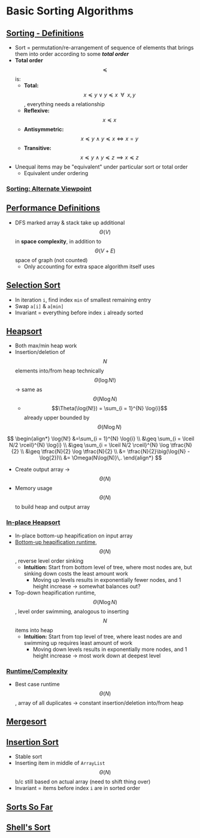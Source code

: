 # Basic Sorting Algorithms

## [Sorting - Definitions](https://docs.google.com/presentation/d/1_Bhr6YRbu6hrWmR65ydpYRdrvNylKoW9PqyvMvJs9Iw/edit#slide=id.g463de7561_00)
* Sort = permutation/re-arrangement of sequence of elements that brings them into order according to some ***total order***
* **Total order** $$\preceq$$ is:
    * **Total:** $$x \preceq y\ \lor\ y \preceq x\ \ \forall\ \ x, y$$, everything needs a relationship
    * **Reflexive:** $$x \preceq x$$
    * **Antisymmetric:** $$x \preceq y\ \land\ y \preceq x \iff x = y$$
    * **Transitive:** $$x \preceq y\ \land\ y \preceq z \implies x \preceq z$$
* Unequal items may be "equivalent" under particular sort or total order
    * Equivalent under ordering

### [Sorting: Alternate Viewpoint](https://docs.google.com/presentation/d/1_Bhr6YRbu6hrWmR65ydpYRdrvNylKoW9PqyvMvJs9Iw/edit#slide=id.g463de7561_015)

## [Performance Definitions](https://docs.google.com/presentation/d/1_Bhr6YRbu6hrWmR65ydpYRdrvNylKoW9PqyvMvJs9Iw/edit#slide=id.g12a12f5ae1_0_239)
* DFS marked array & stack take up additional $$\Theta(V)$$ in **space complexity**, in addition to $$\Theta(V + E)$$ space of graph (not counted)
    * Only accounting for extra space algorithm itself uses

## [Selection Sort](https://docs.google.com/presentation/d/1_Bhr6YRbu6hrWmR65ydpYRdrvNylKoW9PqyvMvJs9Iw/edit#slide=id.g463de7561_032)
* In iteration `i`, find index `min` of smallest remaining entry
* Swap `a[i]` & `a[min]`
* Invariant = everything before index `i` already sorted

## [Heapsort](https://docs.google.com/presentation/d/1_Bhr6YRbu6hrWmR65ydpYRdrvNylKoW9PqyvMvJs9Iw/edit#slide=id.g12a12f5ae1_0_177)
* Both max/min heap work
* Insertion/deletion of $$N$$ elements into/from heap technically $$\Theta(\log{N!})$$ → same as $$\Theta(N \log{N})$$
    * $$\Theta(\log{N!}) = \sum_{i = 1}^{N} \log{i}$$ already upper bounded by $$\Theta(N \log{N})$$

$$
\begin{align*}
\log{N!} &=\sum_{i = 1}^{N} \log{i} \\
                   &\geq \sum_{i = \lceil N/2 \rceil}^{N} \log{i} \\
                   &\geq \sum_{i = \lceil N/2 \rceil}^{N} \log \tfrac{N}{2} \\
                   &\geq \tfrac{N}{2} \log \tfrac{N}{2} \\
                   &= \tfrac{N}{2}\big(\log{N} - \log{2})\\
                   &= \Omega(N\log{N)}\,.
\end{align*}
$$

* Create output array → $$\Theta(N)$$
* Memory usage $$\Theta(N)$$ to build heap and output array

### [In-place Heapsort](https://docs.google.com/presentation/d/1_Bhr6YRbu6hrWmR65ydpYRdrvNylKoW9PqyvMvJs9Iw/edit#slide=id.g12a12f5ae1_0_193)
* In-place bottom-up heapification on input array
* [Bottom-up heapification runtime](http://www.cs.umd.edu/~meesh/351/mount/lectures/lect14-heapsort-analysis-part.pdf), $$\Theta(N)$$, reverse level order sinking
    * **Intuition:** Start from bottom level of tree, where most nodes are, but sinking down costs the least amount work
        * Moving up levels results in exponentially fewer nodes, and 1 height increase → somewhat balances out?
* Top-down heapification runtime, $$\Theta(N \log{N})$$, level order swimming, analogous to inserting $$N$$ items into heap
    * **Intuition:** Start from top level of tree, where least nodes are and swimming up requires least amount of work
        * Moving down levels results in exponentially more nodes, and 1 height increase → most work down at deepest level

### [Runtime/Complexity](https://docs.google.com/presentation/d/1_Bhr6YRbu6hrWmR65ydpYRdrvNylKoW9PqyvMvJs9Iw/edit#slide=id.g12a12f5ae1_0_233)
* Best case runtime $$\Theta(N)$$, array of all duplicates → constant insertion/deletion into/from heap

## [Mergesort](https://docs.google.com/presentation/d/1_Bhr6YRbu6hrWmR65ydpYRdrvNylKoW9PqyvMvJs9Iw/edit#slide=id.g463de7561_068)

## [Insertion Sort](https://docs.google.com/presentation/d/1_Bhr6YRbu6hrWmR65ydpYRdrvNylKoW9PqyvMvJs9Iw/edit#slide=id.g12a12f5ae1_0_20)
* Stable sort
* Inserting item in middle of `ArrayList` $$\Theta(N)$$ b/c still based on actual array (need to shift thing over)
* Invariant = items before index `i` are in sorted order

## [Sorts So Far](https://docs.google.com/presentation/d/1_Bhr6YRbu6hrWmR65ydpYRdrvNylKoW9PqyvMvJs9Iw/edit#slide=id.g12a12f5ae1_0_131)

## [Shell's Sort](https://docs.google.com/presentation/d/1_Bhr6YRbu6hrWmR65ydpYRdrvNylKoW9PqyvMvJs9Iw/edit#slide=id.g12a12f5ae1_0_102)
